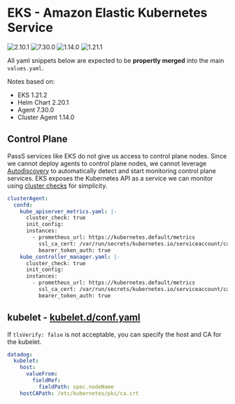 # EKS - Amazon Elastic Kubernetes Service

![2.10.1](https://img.shields.io/badge/Datadog%20chart-2.20.1-purple?logo=Helm)
![7.30.0](https://img.shields.io/badge/Agent-7.30.0-purple?logo=Datadog)
![1.14.0](https://img.shields.io/badge/Cluster%20Agent-1.14.0-purple?logo=Datadog)
![1.21.1](https://img.shields.io/badge/Open%20Shift-4.8.5-orange?logo=Amazon%20AWS)

All yaml snippets below are expected to be **propertly merged** into the main `values.yaml`.

Notes based on:

- EKS 1.21.2
- Helm Chart 2.20.1
- Agent 7.30.0
- Cluster Agent 1.14.0

## Control Plane

PassS services like EKS do not give us access to control plane nodes. Since we cannot deploy agents to control plane nodes, we cannot leverage [Autodiscovery](https://docs.datadoghq.com/agent/kubernetes/integrations/?tab=kubernetes) to automatically detect and start monitoring control plane services.
EKS exposes the Kubernetes API as a service we can monitor using [cluster checks](https://docs.datadoghq.com/agent/cluster_agent/clusterchecks/#static-configurations-in-files) for simplicity.

```yaml
clusterAgent:
  confd:
    kube_apiserver_metrics.yaml: |-
      cluster_check: true
      init_config:
      instances:
        - prometheus_url: https://kubernetes.default/metrics
          ssl_ca_cert: /var/run/secrets/kubernetes.io/serviceaccount/ca.crt
          bearer_token_auth: true
    kube_controller_manager.yaml: |-
      cluster_check: true
      init_config:
      instances:
        - prometheus_url: https://kubernetes.default/metrics
          ssl_ca_cert: /var/run/secrets/kubernetes.io/serviceaccount/ca.crt
          bearer_token_auth: true
```

## kubelet - [kubelet.d/conf.yaml](https://github.com/DataDog/integrations-core/blob/master/kubelet/datadog_checks/kubelet/data/conf.yaml.example)

If `tlsVerify: false` is not acceptable, you can specify the host and CA for the kubelet.

```yaml
datadog:
  kubelet:
    host:
      valueFrom:
        fieldRef:
          fieldPath: spec.nodeName
    hostCAPath: /etc/kubernetes/pki/ca.crt
```
